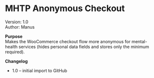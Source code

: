 # MHTP Anonymous Checkout
Version: 1.0  
Author: Manus

**Purpose**  
Makes the WooCommerce checkout flow more anonymous for mental-health services (hides personal data fields and stores only the minimum required).

**Changelog**  
- 1.0 – initial import to GitHub
